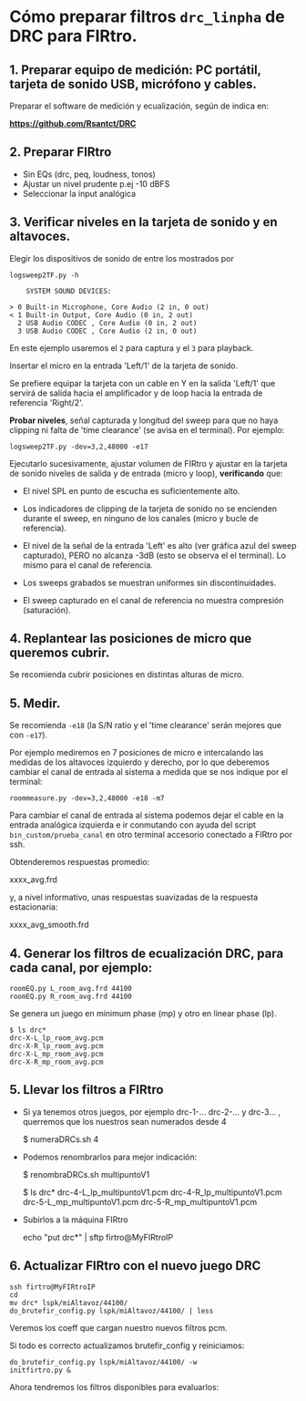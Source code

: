 # Cómo preparar filtros `drc_linpha` de DRC para FIRtro.

## 1. Preparar equipo de medición: PC portátil, tarjeta de sonido USB, micrófono y cables.

Preparar el software de medición y ecualización, según de indica en:

**https://github.com/Rsantct/DRC**  

## 2. Preparar FIRtro

- Sin EQs (drc, peq, loudness, tonos)
- Ajustar un nivel prudente p.ej -10 dBFS
- Seleccionar la input analógica


## 3. Verificar niveles en la tarjeta de sonido y en altavoces.

Elegir los dispositivos de sonido de entre los mostrados por 

    logsweep2TF.py -h

        SYSTEM SOUND DEVICES:

    > 0 Built-in Microphone, Core Audio (2 in, 0 out)
    < 1 Built-in Output, Core Audio (0 in, 2 out)
      2 USB Audio CODEC , Core Audio (0 in, 2 out)
      3 USB Audio CODEC , Core Audio (2 in, 0 out)

En este ejemplo usaremos el `2` para captura y el `3` para playback.

Insertar el micro en la entrada 'Left/1' de la tarjeta de sonido.

Se prefiere equipar la tarjeta con un cable en Y en la salida 'Left/1' que servirá
de salida hacia el amplificador y de loop hacia la entrada de referencia 'Right/2'.

**Probar niveles**, señal capturada y longitud del sweep para que no haya
clipping ni falta de 'time clearance' (se avisa en el terminal). Por ejemplo:

    logsweep2TF.py -dev=3,2,48000 -e17

Ejecutarlo sucesivamente, ajustar volumen de FIRtro y ajustar en la tarjeta de sonido niveles de salida y de entrada (micro y loop), **verificando** que:

- El nivel SPL en punto de escucha es suficientemente alto.

- Los indicadores de clipping de la tarjeta de sonido no se encienden durante el sweep,
  en ninguno de los canales (micro y bucle de referencia).

- El nivel de la señal de la entrada 'Left' es alto (ver gráfica azul del sweep capturado),
  PERO no alcanza -3dB (esto se observa el el terminal). Lo mismo para el canal de referencia.

- Los sweeps grabados se muestran uniformes sin discontinuidades.

- El sweep capturado en el canal de referencia no muestra compresión (saturación).


## 4. Replantear las posiciones de micro que queremos cubrir.

Se recomienda cubrir posiciones en distintas alturas de micro.


## 5. Medir.
    
Se recomienda `-e18` (la S/N ratio y el 'time clearance' serán mejores que con `-e17`).

Por ejemplo mediremos en 7 posiciones de micro e intercalando las medidas de los altavoces
izquierdo y derecho, por lo que deberemos cambiar el canal de entrada al sistema
a medida que se nos indique por el terminal:

    roommeasure.py -dev=3,2,48000 -e18 -m7

Para cambiar el canal de entrada al sistema podemos dejar el cable en la entrada
analógica izquierda e ir conmutando con ayuda del script `bin_custom/prueba_canal`
en otro terminal accesorio conectado a FIRtro por ssh.

Obtenderemos respuestas promedio:

  xxxx_avg.frd

y, a nivel informativo, unas respuestas suavizadas de la respuesta estacionaria:

  xxxx_avg_smooth.frd

## 4. Generar los filtros de ecualización DRC, para cada canal, por ejemplo:

    roomEQ.py L_room_avg.frd 44100
    roomEQ.py R_room_avg.frd 44100
    
Se genera un juego en minimum phase (mp) y otro en linear phase (lp).

    $ ls drc*
    drc-X-L_lp_room_avg.pcm
    drc-X-R_lp_room_avg.pcm
    drc-X-L_mp_room_avg.pcm
    drc-X-R_mp_room_avg.pcm
    
## 5. Llevar los filtros a FIRtro

- Si ya tenemos otros juegos, por ejemplo drc-1-... drc-2-... y drc-3... ,
  querremos que los nuestros sean numerados desde 4
      
    $ numeraDRCs.sh 4
        
- Podemos renombrarlos para mejor indicación:
    
    $ renombraDRCs.sh multipuntoV1
        
    $ ls drc*
    drc-4-L_lp_multipuntoV1.pcm
    drc-4-R_lp_multipuntoV1.pcm
    drc-5-L_mp_multipuntoV1.pcm
    drc-5-R_mp_multipuntoV1.pcm
    
- Subirlos a la máquina FIRtro
    
    echo "put drc*" | sftp firtro@MyFIRtroIP
    
## 6. Actualizar FIRtro con el nuevo juego DRC

    ssh firtro@MyFIRtroIP
    cd
    mv drc* lspk/miAltavoz/44100/
    do_brutefir_config.py lspk/miAltavoz/44100/ | less
    
Veremos los coeff que cargan nuestro nuevos filtros pcm.
    
Si todo es correcto actualizamos brutefir_config y reiniciamos:
    
    do_brutefir_config.py lspk/miAltavoz/44100/ -w
    initfirtro.py &
    
Ahora tendremos los filtros disponibles para evaluarlos:

